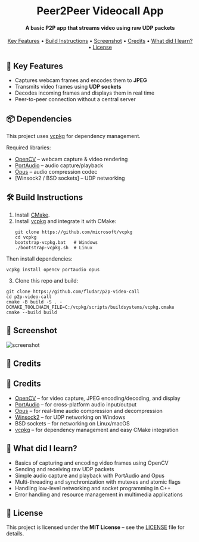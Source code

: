 
<h1 align="center">
  Peer2Peer Videocall App
</h1>

<h4 align="center">A basic P2P app that streams video using raw UDP packets</h4>

<p align="center">
  <a href="#key-features">Key Features</a> •
  <a href="#build-instructions">Build Instructions</a> •
  <a href="#screenshot">Screenshot</a> •
  <a href="#credits">Credits</a> •
  <a href="#what-did-i-learn">What did I learn?</a> •
  <a href="#license">License</a>
</p>



## 🧮 Key Features

- Captures webcam frames and encodes them to **JPEG**
- Transmits video frames using **UDP sockets**
- Decodes incoming frames and displays them in real time
- Peer-to-peer connection without a central server

## 📦 Dependencies

This project uses [vcpkg](https://github.com/microsoft/vcpkg) for dependency management.  

Required libraries:  
- [OpenCV](https://opencv.org/) – webcam capture & video rendering  
- [PortAudio](http://www.portaudio.com/) – audio capture/playback  
- [Opus](https://opus-codec.org/) – audio compression codec  
- [Winsock2 / BSD sockets] – UDP networking  

## 🛠 Build Instructions

1. Install [CMake](https://cmake.org/download/).  
2. Install [vcpkg](https://github.com/microsoft/vcpkg) and integrate it with CMake:  
   ```
   git clone https://github.com/microsoft/vcpkg
   cd vcpkg
   bootstrap-vcpkg.bat   # Windows
   ./bootstrap-vcpkg.sh  # Linux 
   ```
Then install dependencies:
  
    vcpkg install opencv portaudio opus
3. Clone this repo and build:
  ```
  git clone https://github.com/fludar/p2p-video-call
  cd p2p-video-call
  cmake -B build -S . -DCMAKE_TOOLCHAIN_FILE=C:/vcpkg/scripts/buildsystems/vcpkg.cmake
  cmake --build build
  ```
  
## 📸 Screenshot

![screenshot](https://raw.githubusercontent.com/fludar/p2p-videocall/main/resources/demo.gif)

## 🙏 Credits

## 🙏 Credits

- [OpenCV](https://opencv.org/) – for video capture, JPEG encoding/decoding, and display  
- [PortAudio](http://www.portaudio.com/) – for cross-platform audio input/output  
- [Opus](https://opus-codec.org/) – for real-time audio compression and decompression  
- [Winsock2](https://learn.microsoft.com/en-us/windows/win32/winsock/) – for UDP networking on Windows  
- BSD sockets – for networking on Linux/macOS  
- [vcpkg](https://github.com/microsoft/vcpkg) – for dependency management and easy CMake integration


## 📖 What did I learn?
- Basics of capturing and encoding video frames using OpenCV
- Sending and receiving raw UDP packets
- Simple audio capture and playback with PortAudio and Opus
- Multi-threading and synchronization with mutexes and atomic flags
- Handling low-level networking and socket programming in C++
- Error handling and resource management in multimedia applications

## 📄 License

This project is licensed under the **MIT License** – see the [LICENSE](LICENSE) file for details.

